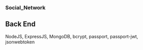### Social_Network ###
## Back End ##
NodeJS, ExpressJS, MongoDB, bcrypt, passport, passport-jwt, jsonwebtoken
